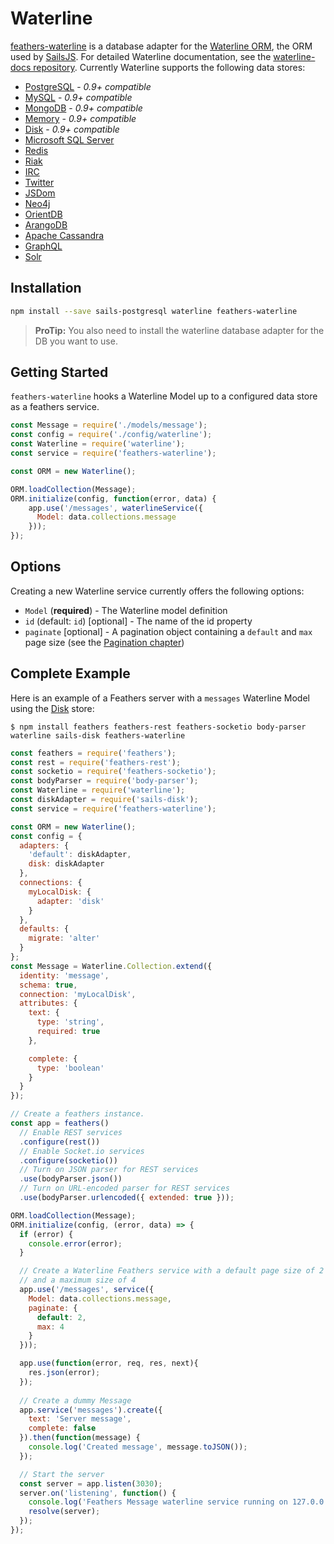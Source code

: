# Waterline

[feathers-waterline](https://github.com/feathersjs/feathers-waterline) is a database adapter for the [Waterline ORM](https://github.com/balderdashy/waterline), the ORM used by [SailsJS](http://sailsjs.org/). For detailed Waterline documentation, see the [waterline-docs repository](https://github.com/balderdashy/waterline-docs). Currently Waterline supports the following data stores:

- [PostgreSQL](https://github.com/balderdashy/sails-postgresql) - *0.9+ compatible*
- [MySQL](https://github.com/balderdashy/sails-mysql) - *0.9+ compatible*
- [MongoDB](https://github.com/balderdashy/sails-mongo) - *0.9+ compatible*
- [Memory](https://github.com/balderdashy/sails-memory) - *0.9+ compatible*
- [Disk](https://github.com/balderdashy/sails-disk) - *0.9+ compatible*
- [Microsoft SQL Server](https://github.com/cnect/sails-sqlserver)
- [Redis](https://github.com/balderdashy/sails-redis)
- [Riak](https://github.com/balderdashy/sails-riak)
- [IRC](https://github.com/balderdashy/sails-irc)
- [Twitter](https://github.com/balderdashy/sails-twitter)
- [JSDom](https://github.com/mikermcneil/sails-jsdom)
- [Neo4j](https://github.com/natgeo/sails-neo4j)
- [OrientDB](https://github.com/appscot/sails-orientdb)
- [ArangoDB](https://github.com/rosmo/sails-arangodb)
- [Apache Cassandra](https://github.com/dtoubelis/sails-cassandra)
- [GraphQL](https://github.com/wistityhq/waterline-graphql)
- [Solr](https://github.com/sajov/sails-solr)

## Installation

```bash
npm install --save sails-postgresql waterline feathers-waterline
```

> **ProTip:** You also need to install the waterline database adapter for the DB you want to use.

## Getting Started

`feathers-waterline` hooks a Waterline Model up to a configured data store as a feathers service.

```js
const Message = require('./models/message');
const config = require('./config/waterline');
const Waterline = require('waterline');
const service = require('feathers-waterline');

const ORM = new Waterline();

ORM.loadCollection(Message);
ORM.initialize(config, function(error, data) {
    app.use('/messages', waterlineService({
      Model: data.collections.message
    }));
});
```

## Options

Creating a new Waterline service currently offers the following options:

- `Model` (**required**) - The Waterline model definition
- `id` (default: `id`) [optional] - The name of the id property
- `paginate` [optional] - A pagination object containing a `default` and `max` page size (see the [Pagination chapter](databases/pagination.md))

## Complete Example

Here is an example of a Feathers server with a `messages` Waterline Model using the [Disk](https://github.com/balderdashy/sails-disk) store:

```
$ npm install feathers feathers-rest feathers-socketio body-parser waterline sails-disk feathers-waterline
```

```js
const feathers = require('feathers');
const rest = require('feathers-rest');
const socketio = require('feathers-socketio');
const bodyParser = require('body-parser');
const Waterline = require('waterline');
const diskAdapter = require('sails-disk');
const service = require('feathers-waterline');

const ORM = new Waterline();
const config = {
  adapters: {
    'default': diskAdapter,
    disk: diskAdapter
  },
  connections: {
    myLocalDisk: {
      adapter: 'disk'
    }
  },
  defaults: {
    migrate: 'alter'
  }
};
const Message = Waterline.Collection.extend({
  identity: 'message',
  schema: true,
  connection: 'myLocalDisk',
  attributes: {
    text: {
      type: 'string',
      required: true
    },

    complete: {
      type: 'boolean'
    }
  }
});

// Create a feathers instance.
const app = feathers()
  // Enable REST services
  .configure(rest())
  // Enable Socket.io services
  .configure(socketio())
  // Turn on JSON parser for REST services
  .use(bodyParser.json())
  // Turn on URL-encoded parser for REST services
  .use(bodyParser.urlencoded({ extended: true }));

ORM.loadCollection(Message);
ORM.initialize(config, (error, data) => {
  if (error) {
    console.error(error);
  }

  // Create a Waterline Feathers service with a default page size of 2 items
  // and a maximum size of 4
  app.use('/messages', service({
    Model: data.collections.message,
    paginate: {
      default: 2,
      max: 4
    }
  }));

  app.use(function(error, req, res, next){
    res.json(error);
  });
  
  // Create a dummy Message
  app.service('messages').create({
    text: 'Server message',
    complete: false
  }).then(function(message) {
    console.log('Created message', message.toJSON());
  });

  // Start the server
  const server = app.listen(3030);
  server.on('listening', function() {
    console.log('Feathers Message waterline service running on 127.0.0.1:3030');
    resolve(server);
  });
});
```
